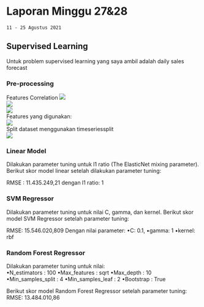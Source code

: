 

# Laporan Minggu 27&28

    11 - 25 Agustus 2021
## Supervised Learning
Untuk problem supervised learning yang saya ambil adalah daily sales forecast

### Pre-processing
Features Correlation
**![](https://lh6.googleusercontent.com/7sl_0YjT3UbwW-Yi_FaJQjR_mdL8kfmJzKX4X2t-_fcR9n4yOmwo9fTJnTfW5tQjXKYVNW9TqzXgvwQ1zKBn9Pzn5Eh8UG9jC0kmKpm_wfpAHa7MTaw4CD4fT_R4ndiBWBhWKcbS=s0)**  
**![](https://lh4.googleusercontent.com/284kMQKFahil4QoPdKeyNdBRjQlnoLi29CXBjZiL0xI1c79ZiKqJNszMAsicWrOERWxnK0Wajfettmfyzi709gk5T4nVTaLAVN0uvHb9VphlPFn3uBd4Lla4-Pss6aiv98qqoaQr=s0)**    
**![](https://lh6.googleusercontent.com/OX9iKtTZ0rT56kXKJJOIuxrY_hzlSQklSU8HOd_k6jdBWKSgpAGV70OjPQeBLEIbC-49QJ64_7Zezk6zluZMgibzEtngryK5OZlWXGBBo0lpRei3Sbk1Gn8mcxxZU0VmzHRzVQrV=s0)**  
Features yang digunakan:  
**![](https://lh6.googleusercontent.com/CKGFAjes2yBO1UTlcqQsJLQovw-FlsWwmhmns34NPXDWEqYjy6Juiz22O5vjK6nEsJUfg1uLBhjQ36BN220JFGOG3CVGRdQtCSdpWyNUZFJJmqC4Fz6dz5W0w2ClTeEptov1WAD1=s0)**  
Split dataset menggunakan timeseriessplit  
**![](https://lh4.googleusercontent.com/1FcebNDQT9803wNTvkhYVE9Ort1Bi76sb83WVtQwq9-3XqmBueRPT4tLXzeplCBMT_Bwh2Vbl_VHVu29iuSBeVRoNfDNlGUzr-Rni4Q4El9wLwDBwH983y1lPx_ZEPRNKWLgLo-o=s0)**  
### Linear Model
Dilakukan parameter tuning untuk l1 ratio (The ElasticNet mixing parameter). Berikut  skor model linear setelah  dilakukan parameter tuning:  

RMSE  : 11.435.249,21  dengan l1 ratio: 1  
### SVM Regressor
Dilakukan parameter tuning untuk  nilai C, gamma, dan kernel. Berikut  skor model SVM Regressor setelah parameter tuning:

RMSE: 15.546.020,809
Dengan  nilai parameter:
•C: 0.1,
•gamma: 1
•kernel: rbf
### Random Forest Regressor
Dilakukan parameter tuning untuk  nilai:  
•N_estimators : 100
•Max_features : sqrt
•Max_depth : 10
•Min_samples_split : 4
•Min_samples_leaf : 2
•Bootstrap  : True  

Berikut  skor model Random Forest Regressor setelah parameter tuning:   
RMSE: 13.484.010,86

